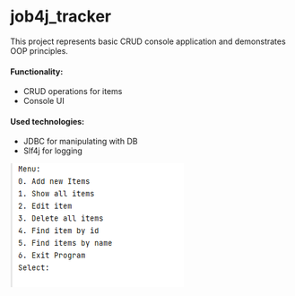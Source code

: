 # job4j_tracker
This project represents basic CRUD console application and demonstrates OOP principles.

#### Functionality:
- CRUD operations for items
- Console UI

#### Used technologies:
- JDBC for manipulating with DB
- Slf4j for logging

![ScreenShot](images/StartMenu.png)